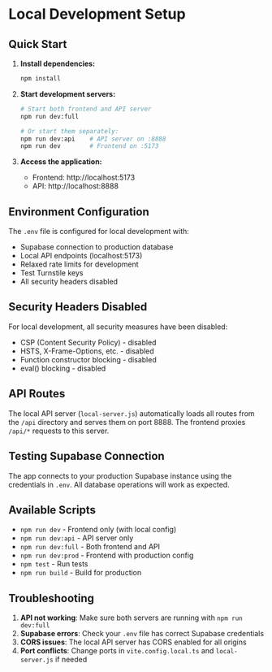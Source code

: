 # Local Development Setup

## Quick Start

1. **Install dependencies:**
   ```bash
   npm install
   ```

2. **Start development servers:**
   ```bash
   # Start both frontend and API server
   npm run dev:full
   
   # Or start them separately:
   npm run dev:api    # API server on :8888
   npm run dev        # Frontend on :5173
   ```

3. **Access the application:**
   - Frontend: http://localhost:5173
   - API: http://localhost:8888

## Environment Configuration

The `.env` file is configured for local development with:
- Supabase connection to production database
- Local API endpoints (localhost:5173)
- Relaxed rate limits for development
- Test Turnstile keys
- All security headers disabled

## Security Headers Disabled

For local development, all security measures have been disabled:
- CSP (Content Security Policy) - disabled
- HSTS, X-Frame-Options, etc. - disabled
- Function constructor blocking - disabled
- eval() blocking - disabled

## API Routes

The local API server (`local-server.js`) automatically loads all routes from the `/api` directory and serves them on port 8888. The frontend proxies `/api/*` requests to this server.

## Testing Supabase Connection

The app connects to your production Supabase instance using the credentials in `.env`. All database operations will work as expected.

## Available Scripts

- `npm run dev` - Frontend only (with local config)
- `npm run dev:api` - API server only
- `npm run dev:full` - Both frontend and API
- `npm run dev:prod` - Frontend with production config
- `npm test` - Run tests
- `npm run build` - Build for production

## Troubleshooting

1. **API not working**: Make sure both servers are running with `npm run dev:full`
2. **Supabase errors**: Check your `.env` file has correct Supabase credentials
3. **CORS issues**: The local API server has CORS enabled for all origins
4. **Port conflicts**: Change ports in `vite.config.local.ts` and `local-server.js` if needed
